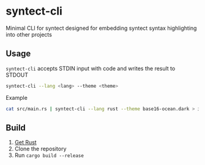 # syntect-cli

Minimal CLI for syntect designed for embedding syntect syntax highlighting into other projects

## Usage

`syntect-cli` accepts STDIN input with code and writes the result to STDOUT

```sh
syntect-cli --lang <lang> --theme <theme>
```

Example

```sh
cat src/main.rs | syntect-cli --lang rust --theme base16-ocean.dark > index.html
```

## Build

1. [Get Rust](https://www.rust-lang.org/learn/get-started)
2. Clone the repository
3. Run `cargo build --release`
